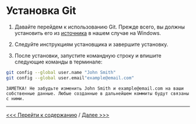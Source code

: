 # **Установка Git** 

1. Давайте перейдем к использованию Git. Прежде всего, вы должны установить его из [источника](https://git-scm.com/download/win) в нашем случае на Windows.

1. Следуйте инструкциям установщика и завершите установку.

1. После установки, запустите командную строку и впишите следующие команды в терминале:

```bash 
git config --global user.name "John Smith"
git config --global user.email"example@email.com"
```
``ЗАМЕТКА! Не забудьте изменить John Smith и example@email.com на ваши собственные данные. Любые созданные в дальнейшем коммиты будут связаны с ними.``

---

[<<< Перейти к содержанию](./readme.md) / [Далее >>>](./04_begin_use.md)
